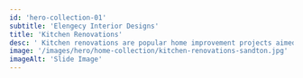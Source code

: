 ```yaml
---
id: 'hero-collection-01'
subtitle: 'Elengecy Interior Designs'
title: 'Kitchen Renovations'
desc: ' Kitchen renovations are popular home improvement projects aimed at updating and improving the functionality, aesthetics, and overall value of a kitchen space. Whether you want to modernize an outdated kitchen, enhance its functionality, or create a more inviting and efficient cooking area, here are the key steps and considerations.'
image: '/images/hero/home-collection/kitchen-renovations-sandton.jpg'
imageAlt: 'Slide Image'
---
```

